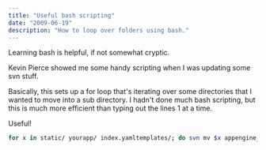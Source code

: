 ```yaml
---
title: "Useful bash scripting"
date: "2009-06-19"
description: "How to loop over folders using bash."
---
```


<aside class="tldr">
Learning bash is helpful, if not somewhat cryptic.
</aside>

Kevin Pierce showed me some handy scripting when I was updating some svn stuff.

Basically, this sets up a for loop that's iterating over some directories that I
wanted to move into a sub directory. I hadn't done much bash scripting, but this
is much more efficient than typing out the lines 1 at a time.

Useful!

```bash
for x in static/ yourapp/ index.yamltemplates/; do svn mv $x appengine_starter_kit/; done
```

